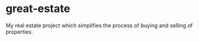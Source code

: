 # great-estate
My real estate project which simplifies the process of buying and selling of properties. 
